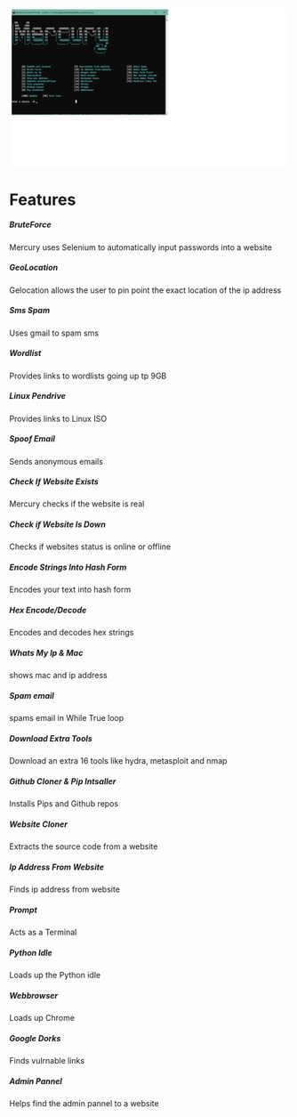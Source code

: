 ![Screenshot](preview.png)


Features
======

##### BruteForce
Mercury uses Selenium to automatically
input passwords into a website



##### GeoLocation
Gelocation allows the user to pin point the
exact location of the ip address



##### Sms Spam
Uses gmail to spam sms



##### Wordlist
Provides links to wordlists going up tp 9GB



##### Linux Pendrive
Provides links to Linux ISO



##### Spoof Email
Sends anonymous emails



##### Check If Website Exists
Mercury checks if the website is real



##### Check if Website Is Down
Checks if websites status is online or offline




##### Encode Strings Into Hash Form
Encodes your text into hash form




##### Hex Encode/Decode
Encodes and decodes hex strings 




##### Whats My Ip & Mac
shows mac and ip address





##### Spam email
spams email in While True loop




##### Download Extra Tools
Download an extra 16 tools like hydra, metasploit and nmap




#####  Github Cloner & Pip Intsaller
Installs Pips and Github repos





##### Website Cloner
Extracts the source code from a website





##### Ip Address From Website
Finds ip address from website




##### Prompt
Acts as a Terminal




##### Python Idle
Loads up the Python idle




##### Webbrowser
Loads up Chrome




##### Google Dorks
Finds vulrnable links




##### Admin Pannel
Helps find the admin pannel to a website 
